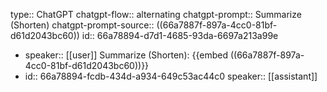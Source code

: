 type:: ChatGPT
chatgpt-flow:: alternating
chatgpt-prompt:: Summarize (Shorten)
chatgpt-prompt-source:: ((66a7887f-897a-4cc0-81bf-d61d2043bc60))
id:: 66a78894-d7d1-4685-93da-6697a213a99e
- speaker:: [[user]]
  Summarize (Shorten):
  {{embed ((66a7887f-897a-4cc0-81bf-d61d2043bc60))}}
- id:: 66a78894-fcdb-434d-a934-649c53ac44c0
  speaker:: [[assistant]]